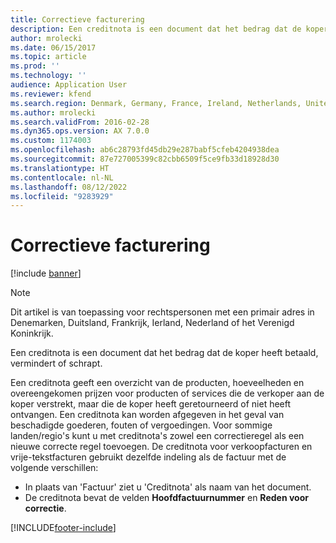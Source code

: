 ```yaml
---
title: Correctieve facturering
description: Een creditnota is een document dat het bedrag dat de koper heeft betaald, vermindert of schrapt.
author: mrolecki
ms.date: 06/15/2017
ms.topic: article
ms.prod: ''
ms.technology: ''
audience: Application User
ms.reviewer: kfend
ms.search.region: Denmark, Germany, France, Ireland, Netherlands, United Kingdom
ms.author: mrolecki
ms.search.validFrom: 2016-02-28
ms.dyn365.ops.version: AX 7.0.0
ms.custom: 1174003
ms.openlocfilehash: ab6c28793fd45db29e287babf5cfeb4204938dea
ms.sourcegitcommit: 87e727005399c82cbb6509f5ce9fb33d18928d30
ms.translationtype: HT
ms.contentlocale: nl-NL
ms.lasthandoff: 08/12/2022
ms.locfileid: "9283929"
---
```

# <a name="corrective-invoicing"></a>Correctieve facturering

[!include [banner](../includes/banner.md)]

 > [!NOTE]
 > Dit artikel is van toepassing voor rechtspersonen met een primair adres in Denemarken, Duitsland, Frankrijk, Ierland, Nederland of het Verenigd Koninkrijk.

Een creditnota is een document dat het bedrag dat de koper heeft betaald, vermindert of schrapt.

Een creditnota geeft een overzicht van de producten, hoeveelheden en overeengekomen prijzen voor producten of services die de verkoper aan de koper verstrekt, maar die de koper heeft geretourneerd of niet heeft ontvangen. Een creditnota kan worden afgegeven in het geval van beschadigde goederen, fouten of vergoedingen. Voor sommige landen/regio's kunt u met creditnota's zowel een correctieregel als een nieuwe correcte regel toevoegen. De creditnota voor verkoopfacturen en vrije-tekstfacturen gebruikt dezelfde indeling als de factuur met de volgende verschillen:

-   In plaats van 'Factuur' ziet u 'Creditnota' als naam van het document.
-   De creditnota bevat de velden **Hoofdfactuurnummer** en **Reden voor correctie**.


[!INCLUDE[footer-include](../../includes/footer-banner.md)]
